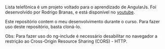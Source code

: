 Lista telefônica é um projeto voltado para o aprendizado de AngularJs.
Foi desenvolvido por Rodrigo Branas, e está disponível no [youtube](https://youtu.be/dCWkeFBCPnA).

Este repositório contem o meu desenvolvimento durante o curso.
Para fazer uso deste repositório, basta cloná-lo.

Obs: Para fazer uso do ng-include é necessário desabilitar no navegador a restrição ao Cross-Origin Resource Sharing (CORS) - HTTP.